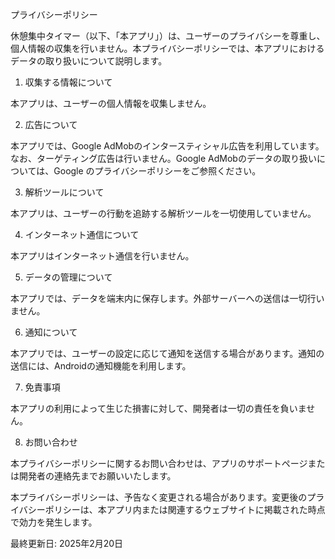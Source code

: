 プライバシーポリシー

休憩集中タイマー（以下、「本アプリ」）は、ユーザーのプライバシーを尊重し、個人情報の収集を行いません。本プライバシーポリシーでは、本アプリにおけるデータの取り扱いについて説明します。

1. 収集する情報について

本アプリは、ユーザーの個人情報を収集しません。

2. 広告について

本アプリでは、Google AdMobのインタースティシャル広告を利用しています。なお、ターゲティング広告は行いません。Google AdMobのデータの取り扱いについては、Google のプライバシーポリシーをご参照ください。

3. 解析ツールについて

本アプリは、ユーザーの行動を追跡する解析ツールを一切使用していません。

4. インターネット通信について

本アプリはインターネット通信を行いません。

5. データの管理について

本アプリでは、データを端末内に保存します。外部サーバーへの送信は一切行いません。

6. 通知について

本アプリでは、ユーザーの設定に応じて通知を送信する場合があります。通知の送信には、Androidの通知機能を利用します。

7. 免責事項

本アプリの利用によって生じた損害に対して、開発者は一切の責任を負いません。

8. お問い合わせ

本プライバシーポリシーに関するお問い合わせは、アプリのサポートページまたは開発者の連絡先までお願いいたします。

本プライバシーポリシーは、予告なく変更される場合があります。変更後のプライバシーポリシーは、本アプリ内または関連するウェブサイトに掲載された時点で効力を発生します。

最終更新日: 2025年2月20日
